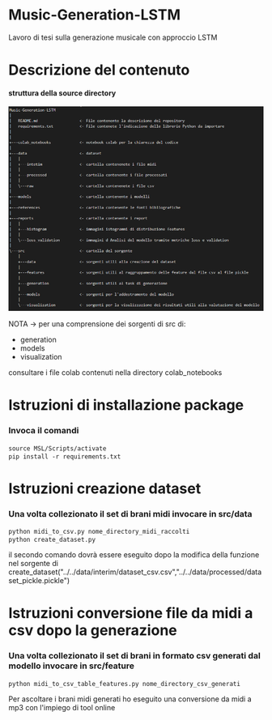 # Music-Generation-LSTM
Lavoro di tesi sulla generazione musicale con approccio LSTM

# Descrizione del contenuto
#### struttura della source directory

![](albero_sorgente.png)

NOTA -> per una comprensione dei sorgenti di src di:

- generation
- models
- visualization

consultare i file colab contenuti nella directory colab_notebooks
# Istruzioni di installazione package
### Invoca il comandi
```
source MSL/Scripts/activate
pip install -r requirements.txt
```
# Istruzioni creazione dataset
### Una volta collezionato il set di brani midi invocare in src/data
```
python midi_to_csv.py nome_directory_midi_raccolti
python create_dataset.py 
```
il secondo comando dovrà essere eseguito dopo la modifica della funzione nel sorgente di create_dataset("../../data/interim/dataset_csv.csv","../../data/processed/dataset_pickle.pickle")

# Istruzioni conversione file da midi a csv dopo la generazione
### Una volta collezionato il set di brani in formato csv generati dal modello invocare in src/feature
```
python midi_to_csv_table_features.py nome_directory_csv_generati
```
Per ascoltare i brani midi generati ho eseguito una conversione da midi a mp3 con l'impiego di tool online
